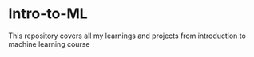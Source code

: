 # Intro-to-ML
This repository covers all my learnings and projects from introduction to machine learning course
